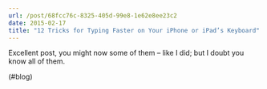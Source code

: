 ```yaml
---
url: /post/68fcc76c-8325-405d-99e8-1e62e8ee23c2
date: 2015-02-17
title: "12 Tricks for Typing Faster on Your iPhone or iPad’s Keyboard"
---
```


Excellent post, you might now some of them – like I did; but I doubt you know all of them.



(#blog)